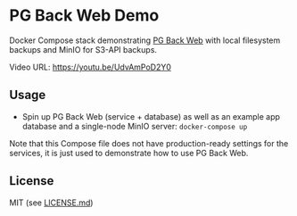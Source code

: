 # PG Back Web Demo

Docker Compose stack demonstrating [PG Back Web](https://github.com/eduardolat/pgbackweb) with local filesystem backups and MinIO for S3-API backups.

Video URL: https://youtu.be/UdvAmPoD2Y0

## Usage

- Spin up PG Back Web (service + database) as well as an example app database and a single-node MinIO server: `docker-compose up`

Note that this Compose file does not have production-ready settings for the services, it is just used to demonstrate how to use PG Back Web.

## License

MIT (see <a href="LICENSE.md">LICENSE.md</a>)
